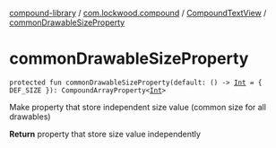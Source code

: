 [compound-library](../../index.md) / [com.lockwood.compound](../index.md) / [CompoundTextView](index.md) / [commonDrawableSizeProperty](./common-drawable-size-property.md)

# commonDrawableSizeProperty

`protected fun commonDrawableSizeProperty(default: () -> `[`Int`](https://kotlinlang.org/api/latest/jvm/stdlib/kotlin/-int/index.html)` = { DEF_SIZE }): CompoundArrayProperty<`[`Int`](https://kotlinlang.org/api/latest/jvm/stdlib/kotlin/-int/index.html)`>`

Make property that store independent size value (common size for all drawables)

**Return**
property that store size value independently

